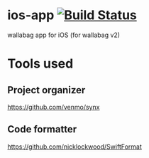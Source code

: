 # ios-app [![Build Status](https://travis-ci.org/wallabag/ios-app.svg?branch=master)](https://travis-ci.org/wallabag/ios-app)
wallabag app for iOS (for wallabag v2)

# Tools used
## Project organizer
https://github.com/venmo/synx
## Code formatter 
https://github.com/nicklockwood/SwiftFormat
